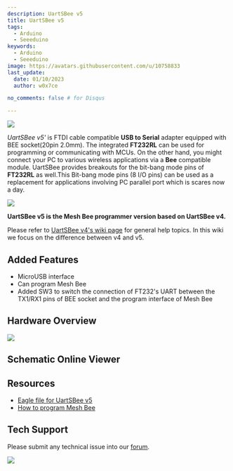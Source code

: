 ```yaml
---
description: UartSBee v5
title: UartSBee v5
tags:
  - Arduino
  - Seeeduino
keywords:
  - Arduino
  - Seeeduino
image: https://avatars.githubusercontent.com/u/10758833
last_update:
  date: 01/10/2023
  author: w0x7ce

no_comments: false # for Disqus

---
```


<!-- ---
name: UartSBee v5
category: Arduino
bzurl: https://seeedstudio.com/UartSBee-V5-p-1752.html
oldwikiname: UartSBee_v5
prodimagename: UartSBee_V5_New.jpg
bzprodimageurl: https://statics3.seeedstudio.com/images/product/UartSBee V5.jpg
surveyurl: https://www.research.net/r/UartSBee_v5
sku: 103100001
--- -->

![](https://files.seeedstudio.com/wiki/UartSBee_v5/img/UartSBee_V5_New.jpg)

*UartSBee v5'* is FTDI cable compatible **USB to Serial** adapter equipped with BEE socket(20pin 2.0mm). The integrated **FT232RL** can be used for programming or communicating with MCUs. On the other hand, you might connect your PC to various wireless applications via a **Bee** compatible module. UartSBee provides breakouts for the bit-bang mode pins of **FT232RL** as well.This Bit-bang mode pins (8 I/O pins) can be used as a replacement for applications involving PC parallel port which is scares now a day.

[![](https://files.seeedstudio.com/wiki/common/Get_One_Now_Banner.png)](https://www.seeedstudio.com/UartSBee-V5-p-1752.html)


**UartSBee v5 is the Mesh Bee programmer version based on UartSBee v4.**

Please refer to [UartSBee v4's wiki page](./Arduino/UartSBee_V4 "UartSBee V4") for general help topics. In this wiki we focus on the difference between v4 and v5.

Added Features
--------------

-   MicroUSB interface
-   Can program Mesh Bee
-   Added SW3 to switch the connection of FT232's UART between the TX1/RX1 pins of BEE socket and the program interface of Mesh Bee

Hardware Overview
-------

![](https://files.seeedstudio.com/wiki/UartSBee_v5/img/UartSBeev5_diagram.png)


## Schematic Online Viewer

<div className="altium-ecad-viewer" data-project-src="https://files.seeedstudio.com/wiki/UartSBee_v5/res/UartSBee_v5_eagle_file.zip" style={{borderRadius: '0px 0px 4px 4px', height: 500, borderStyle: 'solid', borderWidth: 1, borderColor: 'rgb(241, 241, 241)', overflow: 'hidden', maxWidth: 1280, maxHeight: 700, boxSizing: 'border-box'}}>
</div>



Resources
---------

-   [Eagle file for UartSBee v5](https://files.seeedstudio.com/wiki/UartSBee_v5/res/UartSBee_v5_eagle_file.zip)
-   [How to program Mesh Bee](#/Mesh_Bee "Mesh Bee")

<!-- This Markdown file was created from https://www.seeedstudio.com/wiki/UartSBee_v5 -->

## Tech Support
Please submit any technical issue into our [forum](https://forum.seeedstudio.com/). 
<br />
<p style={{textAlign: 'center'}}><a href="https://www.seeedstudio.com/act-4.html?utm_source=wiki&utm_medium=wikibanner&utm_campaign=newproducts" target="_blank"><img src="https://files.seeedstudio.com/wiki/Wiki_Banner/new_product.jpg" /></a></p>
